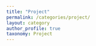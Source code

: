 ```yaml
---
title: "Project"
permalink: /categories/project/
layout: category
author_profile: true
taxonomy: Project
---
```

